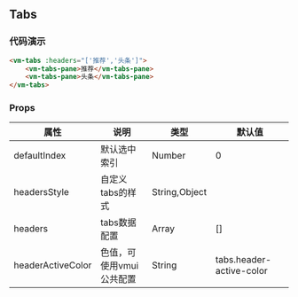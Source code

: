 ## Tabs

### 代码演示

```html
<vm-tabs :headers="['推荐','头条']">
    <vm-tabs-pane>推荐</vm-tabs-pane>
    <vm-tabs-pane>头条</vm-tabs-pane>
</vm-tabs>
```  

### Props
属性 | 说明 | 类型 | 默认值
-----|-----|-------|------
defaultIndex | 默认选中索引 | Number | 0
headersStyle | 自定义tabs的样式 | String,Object | 
headers | tabs数据配置 | Array | [] 
headerActiveColor | 色值，可使用vmui公共配置 | String | tabs.header-active-color
